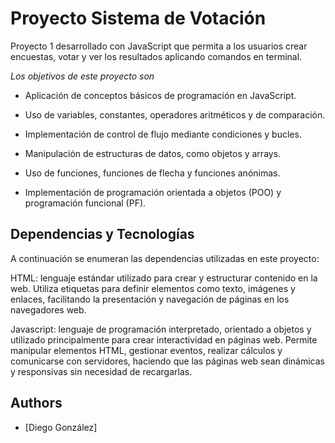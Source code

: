 
# Proyecto Sistema de Votación


Proyecto 1 desarrollado con JavaScript que permita a los usuarios crear encuestas, votar y ver los resultados aplicando comandos en terminal. 

*Los objetivos de este proyecto son*

- Aplicación de conceptos básicos de programación en JavaScript.

- Uso de variables, constantes, operadores aritméticos y de comparación.

- Implementación de control de flujo mediante condiciones y bucles.

- Manipulación de estructuras de datos, como objetos y arrays.

- Uso de funciones, funciones de flecha y funciones anónimas.

- Implementación de programación orientada a objetos (POO) y programación funcional (PF).



## Dependencias y Tecnologías

A continuación se enumeran las dependencias utilizadas en este proyecto:

HTML: lenguaje estándar utilizado para crear y estructurar contenido en la web. Utiliza etiquetas para definir elementos como texto, imágenes y enlaces, facilitando la presentación y navegación de páginas en los navegadores web.

Javascript:  lenguaje de programación interpretado, orientado a objetos y utilizado principalmente para crear interactividad en páginas web. Permite manipular elementos HTML, gestionar eventos, realizar cálculos y comunicarse con servidores, haciendo que las páginas web sean dinámicas y responsivas sin necesidad de recargarlas.






## Authors

- [Diego González]


